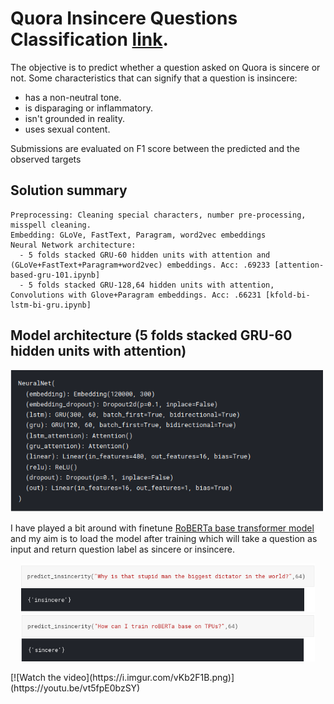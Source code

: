 # Quora Insincere Questions Classification [link](https://www.kaggle.com/c/quora-insincere-questions-classification/overview).

The objective is to predict whether a question asked on Quora is sincere or not. Some characteristics that can signify that a question is insincere:

* has a non-neutral tone.
* is disparaging or inflammatory.
* isn't grounded in reality.
* uses sexual content.

Submissions are evaluated on F1 score between the predicted and the observed targets
## Solution summary
```
Preprocessing: Cleaning special characters, number pre-processing, misspell cleaning.
Embedding: GLoVe, FastText, Paragram, word2vec embeddings 
Neural Network architecture: 
  - 5 folds stacked GRU-60 hidden units with attention and (GLoVe+FastText+Paragram+word2vec) embeddings. Acc: .69233 [attention-based-gru-101.ipynb]
  - 5 folds stacked GRU-128,64 hidden units with attention, Convolutions with Glove+Paragram embeddings. Acc: .66231 [kfold-bi-lstm-bi-gru.ipynb]
```
## Model architecture (5 folds stacked GRU-60 hidden units with attention)
<p align="center">
 <img src="https://github.com/SumonKantiDey/Kaggle-Competitions/blob/master/Quora%20Insincere%20Questions%20Classification/img/model.png" >
</p>

I have played a bit around with finetune [RoBERTa base transformer model](https://github.com/SumonKantiDey/Kaggle-Competitions/blob/master/Quora%20Insincere%20Questions%20Classification/roberta-insincerity-check.ipynb) and my aim is to load the model after training which will take a question 
as input and return question label as sincere or insincere.
<p align="center">
 <img src="https://github.com/SumonKantiDey/Kaggle-Competitions/blob/master/Quora%20Insincere%20Questions%20Classification/img/one.png" width="470" >
<img src="https://github.com/SumonKantiDey/Kaggle-Competitions/blob/master/Quora%20Insincere%20Questions%20Classification/img/two.png" width="470" >
</p>
[![Watch the video](https://i.imgur.com/vKb2F1B.png)](https://youtu.be/vt5fpE0bzSY)
